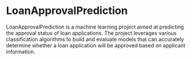 # LoanApprovalPrediction
LoanApprovalPrediction is a machine learning project aimed at predicting the approval status of loan applications. The project leverages various classification algorithms to build and evaluate models that can accurately determine whether a loan application will be approved based on applicant information.
